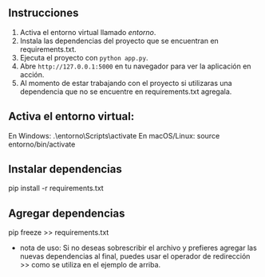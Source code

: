 ## Instrucciones

1. Activa el entorno virtual llamado _entorno_.
2. Instala las dependencias del proyecto que se encuentran en requirements.txt.
3. Ejecuta el proyecto con `python app.py`.
4. Abre `http://127.0.0.1:5000` en tu navegador para ver la aplicación en acción.
5. Al momento de estar trabajando con el proyecto si utilizaras una dependencia que no se encuentre en requirements.txt agregala.

## Activa el entorno virtual:

En Windows:
.\entorno\Scripts\activate
En macOS/Linux:
source entorno/bin/activate

## Instalar dependencias

pip install -r requirements.txt

## Agregar dependencias

pip freeze >> requirements.txt

- nota de uso:
  Si no deseas sobrescribir el archivo y prefieres agregar las nuevas dependencias al final, puedes usar el operador de redirección >> como se utiliza en el ejemplo de arriba.
